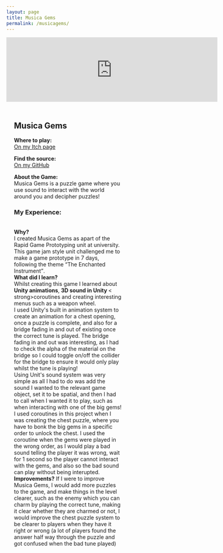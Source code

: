 ```yaml
---
layout: page
title: Musica Gems
permalink: /musicagems/
---
```


<style>
  .game-page-container {
    display: flex;
    gap: 20px;
    margin: 20px;
  }
  .game-description {
    flex: 2;
    padding-right: 20px;
  }
  .game-images {
    flex: 1;
    display: flex;
    flex-direction: column;
    gap: 10px;
  }
  .game-images img {
    width: 100%;
    border-radius: 5px;
  }
</style>

<iframe frameborder="0" src="https://itch.io/embed/2665102?border_width=2&amp;dark=true" width="554" height="169"><a href="https://kungaroh.itch.io/musica-gems">Musica Gems by Kungaroh | Henry</a></iframe>

<div class="game-page-container">
  
  <!-- Game description and experience -->
  <div class="game-description">
    <h2>Musica Gems</h2>
    <p> <strong>Where to play:</strong> <br> <a href="https://kungaroh.itch.io/bubble-sort-puzzle" target="_blank">On my Itch page</a> </p> 
    <p> <strong>Find the source:</strong> <br> <a href="https://github.com/kungaroh/MusicaGems" target="_blank">On my GitHub</a> </p>
    <p><strong>About the Game:</strong><br>Musica Gems is a puzzle game where you use sound to interact with the world around you and decipher puzzles!</p>
    <h3>My Experience:</h3>
      <p>
      <br><strong>Why?</strong> 
      <br>I created Musica Gems as apart of the Rapid Game Prototyping unit at university. This game jam style unit challenged me to make a game prototype in 7 days, following the theme <q>The Enchanted Instrument</q>.
      <br><strong>What did I learn?</strong>
      <br>Whilst creating this game I learned about <strong>Unity animations</strong>, <strong> 3D sound in Unity </strong> < strong>coroutines</strong> and creating interesting menus such as a weapon wheel.
      <br>I used Unity's built in animation system to create an animation for a chest opening, once a puzzle is complete, and also for a bridge fading in and out of existing once the correct tune is played. 
      The bridge fading in and out was interesting, as I had to check the alpha of the material on the bridge so I could toggle on/off the collider for the bridge to ensure it would only play whilst the tune is playing!
      <br> Using Unit's sound system was very simple as all I had to do was add the sound I wanted to the relevant game object, set it to be spatial, and then I had to call when I wanted it to play, such as when interacting with one of the big gems!
      <br> I used coroutines in this project when I was creating the chest puzzle, where you have to bonk the big gems in a specific order to unlock the chest. I used the coroutine when the gems were played in the wrong order, as I would play a bad sound
        telling the player it was wrong, wait for 1 second so the player cannot interact with the gems, and also so the bad sound can play without being interupted.
      <br><strong>Improvements?</strong>
        If I were to improve Musica Gems, I would add more puzzles to the game, and make things in the level clearer, such as the enemy which you can charm by playing the correct tune, making it clear whether they are charmed or not, 
        I would improve the chest puzzle system to be clearer to players when they have it right or wrong (a lot of players found the answer half way through the puzzle and got confused when the bad tune played)
    </p>
  </div>

  <!-- Game images -->
  <div class="game-images">
   <!-- <img src="/FireTeam Images/FireTeam Logo.png" alt="Fire Team Logo">
    <img src="/FireTeam Images/ladders and spray.gif" alt="A gif where the ladder increase and the hose is sprayed">
    <img src="/FireTeam Images/playing on playdate.jpeg" alt="An image of the game on a playdate">
    <img src="/FireTeam Images/medium building.png" alt="An image of a large building in the game on fire">
    <img src="/FireTeam Images/large building.png" alt="An image of a large building in the game on fire">
     -->
  </div>
</div>
